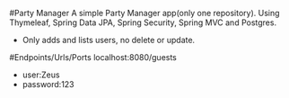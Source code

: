 #Party Manager
A simple Party Manager app(only one repository). 
Using Thymeleaf, Spring Data JPA, Spring Security, Spring MVC and Postgres.
- Only adds and lists users, no delete or update.

#Endpoints/Urls/Ports
localhost:8080/guests
- user:Zeus
- password:123